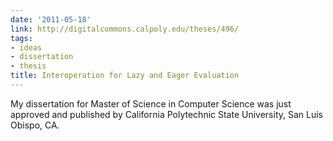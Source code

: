 ```yaml
---
date: '2011-05-18'
link: http://digitalcommons.calpoly.edu/theses/496/
tags:
- ideas
- dissertation
- thesis
title: Interoperation for Lazy and Eager Evaluation
---
```


My dissertation for Master of Science in Computer Science was just approved and published by California Polytechnic State University, San Luis Obispo, CA.

